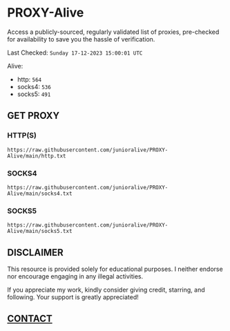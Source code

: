# PROXY-Alive

Access a publicly-sourced, regularly validated list of proxies, pre-checked for availability to save you the hassle of verification.

Last Checked: `Sunday 17-12-2023 15:00:01 UTC`

Alive:
- http: `564`
- socks4: `536`
- socks5: `491`

## GET PROXY

### HTTP(S)

```https://raw.githubusercontent.com/junioralive/PROXY-Alive/main/http.txt```

### SOCKS4

```https://raw.githubusercontent.com/junioralive/PROXY-Alive/main/socks4.txt```

### SOCKS5

```https://raw.githubusercontent.com/junioralive/PROXY-Alive/main/socks5.txt```

## DISCLAIMER

This resource is provided solely for educational purposes. I neither endorse nor encourage engaging in any illegal activities.

If you appreciate my work, kindly consider giving credit, starring, and following. Your support is greatly appreciated! 

## [CONTACT](https://t.me/TheJuniorAlive)
